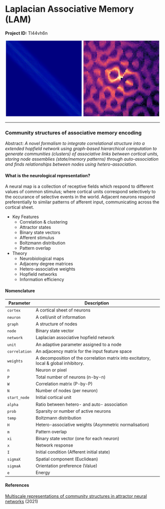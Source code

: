 # Laplacian Associative Memory (LAM)

**Project ID:**  Tl44vh6n

<p align="center">
  <img src="https://github.com/epochlab/LAM/blob/main/sample.png">
</p>

--------------------------------------------------------------------

### Community structures of associative memory encoding
Abstract: *A novel formalism to integrate correlational structure into a extended hopfield network using graph-based hierarchical computation to generate communities (clusters) of associative links between cortical units, storing node assemblies (state/memory patterns) through auto-association and finds relationships between nodes using hetero-association.*

#### What is the neurological representation?
A neural map is a collection of receptive fields which respond to different values of common stimulus; where cortical units correspond selectively to the occurance of selective events in the world. Adjacent neurons respond preferentially to similar patterns of afferent input, communicating across the cortical sheet.

- Key Features
    - Correlation & clustering
    - Attractor states
    - Binary state vectors
    - Afferent stimulus
    - Boltzmann distribution
    - Pattern overlap
- Theory
    - Neurobiological maps
    - Adjaceny degree matrices
    - Hetero-associative weights
    - Hopfield networks
    - Information efficiency

#### Nomenclature
Parameter | Description
--- | ---
`cortex` | A cortical sheet of neurons
`neuron` | A cell/unit of information
`graph` | A structure of nodes
`node` | Binary state vector
`network` | Laplacian associative hopfield network
`unit` | An adaptive parameter assigned to a node
`correlation` | An adjacency matrix for the input feature space
`weights` | A decomposition of the correlation matrix into excitatory, local & global inhibitory.
`n` | Neuron or pixel
`P` | Total number of neurons (n-by-n)
`W` | Correlation matrix (P-by-P)
`N` | Number of nodes (per neuron)
`start_node` | Initial cortical unit
`alpha` | Ratio between hetero- and auto- association
`prob` | Sparsity or number of active neurons
`temp` | Boltzmann distribution
`H` | Hetero-associative weights (Asymmetric normalisation)
`m` | Pattern overlap
`xi` | Binary state vector (one for each neuron)
`x` | Network response
`I` | Initial condition (Afferent initial state)
`sigmaX` | Spatial component (Euclidean)
`sigmaA` | Orientation preference (Value)
`e` | Energy

#### References
[Multiscale representations of community structures in attractor neural networks](https://www.ncbi.nlm.nih.gov/pmc/articles/PMC8412329/pdf/pcbi.1009296.pdf) (2021)<br>
